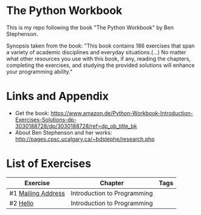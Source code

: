 # The Python Workbook
This is my repo following the book "The Python Workbook" by Ben Stephenson.

Synopsis taken from the book:
"This book contains 186 exercises that span a variety of academic disciplines and everyday situations.(...) No matter what other resources you use with this book, if any, reading the chapters, completing the exercises, and studying the provided solutions will enhance your programming ability."

Links and Appendix
========================================================

- Get the book: https://www.amazon.de/Python-Workbook-Introduction-Exercises-Solutions-dp-3030188728/dp/3030188728/ref=dp_ob_title_bk
- About Ben Stephenson and her works: http://pages.cpsc.ucalgary.ca/~bdstephe/research.php

List of Exercises
========================================================

| Exercise                                                                                                                             | Chapter                                                                                                                   | Tags                                                   |
|-------------------------------------------------------------------------------------------------------------------------------------|-------------------------------------------------------------------------------------------------------------------------------|--------------------------------------------------------|
| #1 [Mailing Address](https://github.com/nihathalici/The-Python-Workbook/blob/main/CHPT-01-Intro/Exer-001.py) | Introduction to Programming |   |
| #2 [Hello](https://github.com/nihathalici/The-Python-Workbook/blob/main/CHPT-01-Intro/Exer-002.py) | Introduction to Programming |   |
